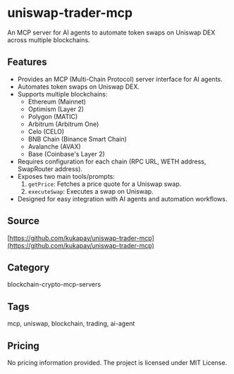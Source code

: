 # uniswap-trader-mcp

An MCP server for AI agents to automate token swaps on Uniswap DEX across multiple blockchains.

## Features
- Provides an MCP (Multi-Chain Protocol) server interface for AI agents.
- Automates token swaps on Uniswap DEX.
- Supports multiple blockchains:
  - Ethereum (Mainnet)
  - Optimism (Layer 2)
  - Polygon (MATIC)
  - Arbitrum (Arbitrum One)
  - Celo (CELO)
  - BNB Chain (Binance Smart Chain)
  - Avalanche (AVAX)
  - Base (Coinbase's Layer 2)
- Requires configuration for each chain (RPC URL, WETH address, SwapRouter address).
- Exposes two main tools/prompts:
  1. `getPrice`: Fetches a price quote for a Uniswap swap.
  2. `executeSwap`: Executes a swap on Uniswap.
- Designed for easy integration with AI agents and automation workflows.

## Source
[https://github.com/kukapay/uniswap-trader-mcp](https://github.com/kukapay/uniswap-trader-mcp)

## Category
blockchain-crypto-mcp-servers

## Tags
mcp, uniswap, blockchain, trading, ai-agent

## Pricing
No pricing information provided. The project is licensed under MIT License.